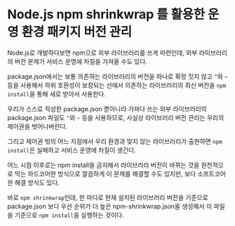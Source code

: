 # Node.js npm shrinkwrap 를 활용한 운영 환경 패키지 버전 관리

Node.js로 개발하다보면 npm으로 외부 라이브러리를 쓰게 마련인데, 외부 라이브러리의 버전 문제가 서비스 운영에 차질을 가져올 수도 있다.

package.json에서는 보통 의존하는 라이브러리의 버전을 하나로 확정 짓지 않고 `^`와 `~` 등을 사용해서 하위 호환성이 보장되는 선에서 의존하는 라이브러리의 최신 버전을 `npm install`을 통해 새로 받아서 사용한다.

우리가 스스로 작성한 package.json 뿐아니라 가져다 쓰는 외부 라이브러리의 package.json 파일도 `^`와 `~` 등을 사용하므로, 사실상 라이브러리 버전 관리는 우리의 제어권을 벗어나버린다.

그리고 제어권 밖의 어느 지점에서 우리 환경과 맞지 않는 라이브러리가 출현하면 `npm install`은 실패하고 서비스 운영에 차질이 생긴다.

어느 시점 이후로는 npm install을 금지해서 라이브러리 버전이 바뀌는 것을 원천적으로 막는 하드코어한 방식으로 깔끔하게 이 문제를 해결할 수도 있지만, 보다 소프트코어한 해결 방식도 있다.

바로 `npm shrinkwrap`인데, 한 마디로 현재 설치된 라이브러리 버전을 기준으로 package.json 보다 우선 순위가 더 높은 npm-shrinkwrap.json을 생성해서 이 파일을 기준으로 `npm install`을 실행하는 것이다.




